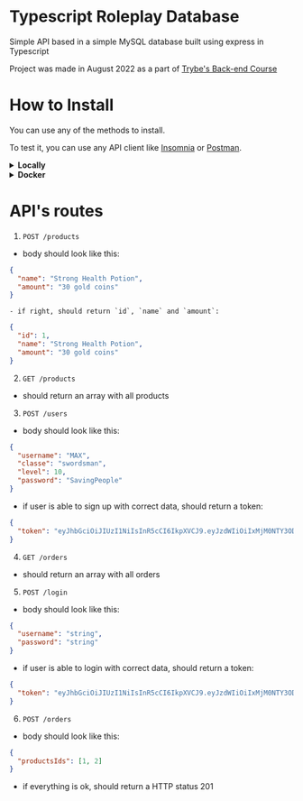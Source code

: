 # Typescript Roleplay Database
Simple API based in a simple MySQL database built using express in Typescript

Project was made in August 2022 as a part of [Trybe's Back-end Course](https://www.betrybe.com/)

# How to Install
You can use any of the methods to install.

To test it, you can use any API client like [Insomnia](https://insomnia.rest/) or [Postman](https://www.postman.com/).
<details>
  <summary><strong>Locally</strong></summary>

  1. `npm install`
  2. create a `.env` file based on `.env.example`
  3. run query contained in `RunThis.sql` in mysql to create and seed database
  4. `npm start`
</details>
<details>
  <summary><strong>Docker</strong></summary>

  1. `docker-compose up -d` &rarr; to install container
  2. run query contained in `RunThis.sql` in mysql container created to create and seed database
  3. `docker exec -it roleplay bash` &rarr; to enter container
  4. `npm install`
  5. `npm start`
</details>

# API's routes
1. `POST /products`
  - body should look like this:
  ```json
  {
    "name": "Strong Health Potion",
    "amount": "30 gold coins"
  }
  ```
    - if right, should return `id`, `name` and `amount`:
  ```json
  {
    "id": 1,
    "name": "Strong Health Potion",
    "amount": "30 gold coins"
  }
  ```
2. `GET /products`
  - should return an array with all products
3. `POST /users`
  - body should look like this:
  ```json
  {
    "username": "MAX",
    "classe": "swordsman",
    "level": 10,
    "password": "SavingPeople"
  }
  ```
  - if user is able to sign up with correct data, should return a token:
  ```json
  {
    "token": "eyJhbGciOiJIUzI1NiIsInR5cCI6IkpXVCJ9.eyJzdWIiOiIxMjM0NTY3ODkwIiwibmFtZSI6IkpvaG4gRG9lIiwiaWF0IjoxNTE2MjM5MDIyfQ.SflKxwRJSMeKKF2QT4fwpMeJf36POk6yJV_adQssw5c"
  }
  ```
4. `GET /orders`
  - should return an array with all orders
5. `POST /login`
  - body should look like this:
  ```json
  {
    "username": "string",
    "password": "string"
  }
  ```
  - if user is able to login with correct data, should return a token:
  ```json
  {
    "token": "eyJhbGciOiJIUzI1NiIsInR5cCI6IkpXVCJ9.eyJzdWIiOiIxMjM0NTY3ODkwIiwibmFtZSI6IkpvaG4gRG9lIiwiaWF0IjoxNTE2MjM5MDIyfQ.SflKxwRJSMeKKF2QT4fwpMeJf36POk6yJV_adQssw5c"
  }
  ```
6. `POST /orders`
  - body should look like this:
  ```json
  {
    "productsIds": [1, 2]
  }
  ```
  - if everything is ok, should return a HTTP status 201